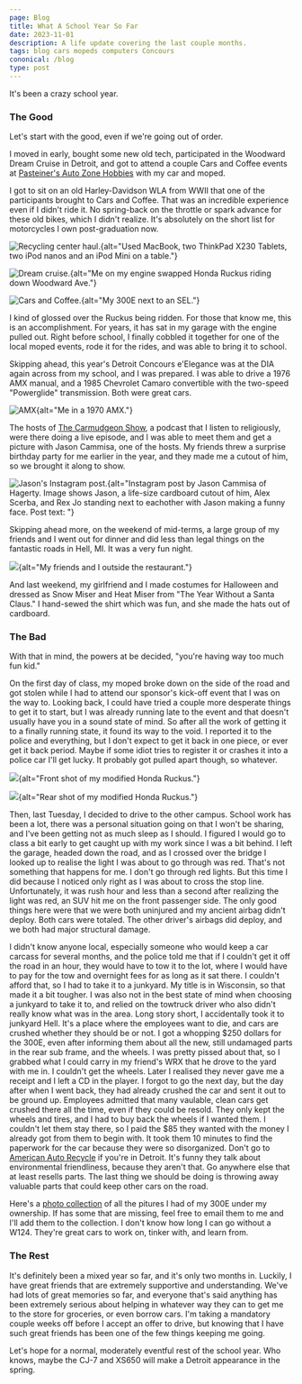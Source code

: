 ```yaml
---
page: Blog
title: What A School Year So Far
date: 2023-11-01
description: A life update covering the last couple months.
tags: blog cars mopeds computers Concours
cononical: /blog
type: post
---
```


It's been a crazy school year.

### The Good

Let's start with the good, even if we're going out of order.

I moved in early, bought some new old tech, participated in the Woodward Dream Cruise in Detroit, and got to attend a couple Cars and Coffee events at [Pasteiner's Auto Zone Hobbies](https://pasteiners.com/) with my car and moped.

I got to sit on an old Harley-Davidson WLA from WWII that one of the participants brought to Cars and Coffee. That was an incredible experience even if I didn't ride it. No spring-back on the throttle or spark advance for these old bikes, which I didn't realize. It's absolutely on the short list for motorcycles I own post-graduation now.

![Recycling center haul.](Recycling_Center_Haul_Aug2023.jpg){alt="Used MacBook, two ThinkPad X230 Tablets, two iPod nanos and an iPod Mini on a table."}

![Dream cruise.](Ruckus_Dream_Cruise_Night.jpg){alt="Me on my engine swapped Honda Ruckus riding down Woodward Ave."}

![Cars and Coffee.](300E_Cars_and_Coffee_Aug2023.jpg){alt="My 300E next to an SEL."}

I kind of glossed over the Ruckus being ridden. For those that know me, this is an accomplishment. For years, it has sat in my garage with the engine pulled out. Right before school, I finally cobbled it together for one of the local moped events, rode it for the rides, and was able to bring it to school.

Skipping ahead, this year's Detroit Concours e'Elegance was at the DIA again across from my school, and I was prepared. I was able to drive a 1976 AMX manual, and a 1985 Chevrolet Camaro convertible with the two-speed "Powerglide" transmission. Both were great cars.

![AMX](AMX.jpg){alt="Me in a 1970 AMX."}

The hosts of [The Carmudgeon Show](https://www.youtube.com/@TheCarmudgeonShow), a podcast that I listen to religiously, were there doing a live episode, and I was able to meet them and get a picture with Jason Cammisa, one of the hosts. My friends threw a surprise birthday party for me earlier in the year, and they made me a cutout of him, so we brought it along to show.

![Jason's Instagram post.](Jason_Cammisa_Instagram.jpg){alt="Instagram post by Jason Cammisa of Hagerty. Image shows Jason, a life-size cardboard cutout of him, Alex Scerba, and Rex Jo standing next to eachother with Jason making a funny face. Post text: "}

Skipping ahead more, on the weekend of mid-terms, a large group of my friends and I went out for dinner and did less than legal things on the fantastic roads in Hell, MI. It was a very fun night.

![](Midterm_Fall2023_Group_Dinner.jpg){alt="My friends and I outside the restaurant."}

And last weekend, my girlfriend and I made costumes for Halloween and dressed as Snow Miser and Heat Miser from "The Year Without a Santa Claus." I hand-sewed the shirt which was fun, and she made the hats out of cardboard.

### The Bad

With that in mind, the powers at be decided, "you're having way too much fun kid."

On the first day of class, my moped broke down on the side of the road and got stolen while I had to attend our sponsor's kick-off event that I was on the way to. Looking back, I could have tried a couple more desperate things to get it to start, but I was already running late to the event and that doesn't usually have you in a sound state of mind. So after all the work of getting it to a finally running state, it found its way to the void. I reported it to the police and everything, but I don't expect to get it back in one piece, or ever get it back period. Maybe if some idiot tries to register it or crashes it into a police car I'll get lucky. It probably got pulled apart though, so whatever.

![](Ruckus_Finished_Front.jpg){alt="Front shot of my modified Honda Ruckus."}

![](Ruckus_Finished_Rear.jpg){alt="Rear shot of my modified Honda Ruckus."}

Then, last Tuesday, I decided to drive to the other campus. School work has been a lot, there was a personal situation going on that I won't be sharing, and I've been getting not as much sleep as I should. I figured I would go to class a bit early to get caught up with my work since I was a bit behind. I left the garage, headed down the road, and as I crossed over the bridge I looked up to realise the light I was about to go through was red. That's not something that happens for me. I don't go through red lights. But this time I did because I noticed only right as I was about to cross the stop line. Unfortunately, it was rush hour and less than a second after realizing the light was red, an SUV hit me on the front passenger side. The only good things here were that we were both uninjured and my ancient airbag didn't deploy. Both cars were totaled. The other driver's airbags did deploy, and we both had major structural damage.

I didn't know anyone local, especially someone who would keep a car carcass for several months, and the police told me that if I couldn't get it off the road in an hour, they would have to tow it to the lot, where I would have to pay for the tow and overnight fees for as long as it sat there. I couldn't afford that, so I had to take it to a junkyard. My title is in Wisconsin, so that made it a bit tougher. I was also not in the best state of mind when choosing a junkyard to take it to, and relied on the towtruck driver who also didn't really know what was in the area. Long story short, I accidentally took it to junkyard Hell. It's a place where the employees want to die, and cars are crushed whether they should be or not. I got a whopping $250 dollars for the 300E, even after informing them about all the new, still undamaged parts in the rear sub frame, and the wheels. I was pretty pissed about that, so I grabbed what I could carry in my friend's WRX that he drove to the yard with me in. I couldn't get the wheels. Later I realised they never gave me a receipt and I left a CD in the player. I forgot to go the next day, but the day after when I went back, they had already crushed the car and sent it out to be ground up. Employees admitted that many vaulable, clean cars get crushed there all the time, even if they could be resold. They only kept the wheels and tires, and I had to buy back the wheels if I wanted them. I couldn't let them stay there, so I paid the $85 they wanted with the money I already got from them to begin with. It took them 10 minutes to find the paperwork for the car because they were so disorganized. Don't go to [American Auto Recycle](https://americanautorecycle.com/) if you're in Detroit. It's funny they talk about environmental friendliness, because they aren't that. Go anywhere else that at least resells parts. The last thing we should be doing is throwing away valuable parts that could keep other cars on the road.

Here's a [photo collection](https://drive.google.com/drive/folders/1jBzMAYSUr1iyqzvw05TvIi3IfiXpPiYq?usp=sharing) of all the pitures I had of my 300E under my ownership. If has some that are missing, feel free to email them to me and I'll add them to the collection. I don't know how long I can go without a W124. They're great cars to work on, tinker with, and learn from.

### The Rest

It's definitely been a mixed year so far, and it's only two months in. Luckily, I have great friends that are extremely supportive and understanding. We've had lots of great memories so far, and everyone that's said anything has been extremely serious about helping in whatever way they can to get me to the store for groceries, or even borrow cars. I'm taking a mandatory couple weeks off before I accept an offer to drive, but knowing that I have such great friends has been one of the few things keeping me going.

Let's hope for a normal, moderately eventful rest of the school year. Who knows, maybe the CJ-7 and XS650 will make a Detroit appearance in the spring.